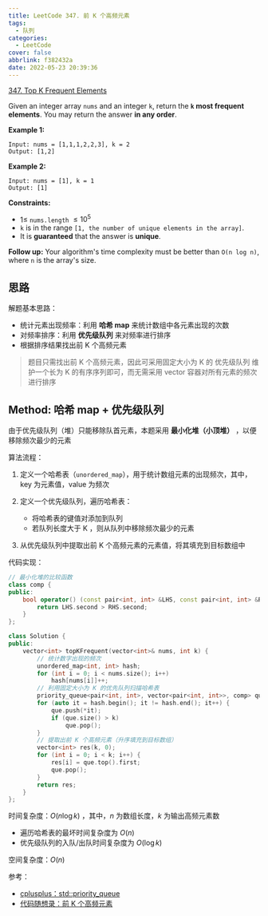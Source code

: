 ```yaml
---
title: LeetCode 347. 前 K 个高频元素
tags:
  - 队列
categories:
  - LeetCode
cover: false
abbrlink: f382432a
date: 2022-05-23 20:39:36
---
```


[347. Top K Frequent Elements](https://leetcode.cn/problems/top-k-frequent-elements/)


Given an integer array `nums` and an integer `k`, return the **`k` most frequent elements**. You may return the answer **in any order**.

 

**Example 1:**

    Input: nums = [1,1,1,2,2,3], k = 2
    Output: [1,2]

**Example 2:**

    Input: nums = [1], k = 1
    Output: [1]
 

**Constraints:**

 - $1 \le$ `nums.length` $\le 10^5$
 - `k` is in the range `[1, the number of unique elements in the array]`.
 - It is **guaranteed** that the answer is **unique**.
 

**Follow up:** Your algorithm's time complexity must be better than `O(n log n)`, where `n` is the array's size.


## 思路

解题基本思路：

 - 统计元素出现频率：利用 **哈希 map** 来统计数组中各元素出现的次数
 - 对频率排序：利用 **优先级队列** 来对频率进行排序
 - 根据排序结果找出前 K 个高频元素

> 题目只需找出前 K 个高频元素，因此可采用固定大小为 K 的 优先级队列 维护一个长为 K 的有序序列即可，而无需采用 vector 容器对所有元素的频次进行排序



## Method: 哈希 map + 优先级队列

由于优先级队列（堆）只能移除队首元素，本题采用 **最小化堆（小顶堆）** ，以便移除频次最少的元素

算法流程：

1. 定义一个哈希表（`unordered_map`），用于统计数组元素的出现频次，其中，key 为元素值，value 为频次

2. 定义一个优先级队列，遍历哈希表：
    - 将哈希表的键值对添加到队列
    - 若队列长度大于 K ，则从队列中移除频次最少的元素

3. 从优先级队列中提取出前 K 个高频元素的元素值，将其填充到目标数组中



代码实现：

```cpp
// 最小化堆的比较函数
class comp {
public:
    bool operator() (const pair<int, int> &LHS, const pair<int, int> &RHS) {
        return LHS.second > RHS.second;
    }
};

class Solution {
public:
    vector<int> topKFrequent(vector<int>& nums, int k) {
        // 统计数字出现的频次
        unordered_map<int, int> hash;
        for (int i = 0; i < nums.size(); i++)
            hash[nums[i]]++;
        // 利用固定大小为 K 的优先队列扫描哈希表
        priority_queue<pair<int, int>, vector<pair<int, int>>, comp> que;
        for (auto it = hash.begin(); it != hash.end(); it++) {
            que.push(*it);
            if (que.size() > k)
                que.pop();
        }
        // 提取出前 K 个高频元素（升序填充到目标数组）
        vector<int> res(k, 0);
        for (int i = 0; i < k; i++) {
            res[i] = que.top().first;
            que.pop();
        }
        return res;
    }
};
```

时间复杂度：$O(n \log{k})$ ，其中，$n$ 为数组长度，$k$ 为输出高频元素数
 - 遍历哈希表的最坏时间复杂度为 $O(n)$
 - 优先级队列的入队/出队时间复杂度为 $O(\log{k})$

空间复杂度：$O(n)$

参考：
 - [cplusplus：std::priority_queue](http://www.cplusplus.com/reference/queue/priority_queue/)
 - [代码随想录：前 K 个高频元素](https://www.programmercarl.com/0347.%E5%89%8DK%E4%B8%AA%E9%AB%98%E9%A2%91%E5%85%83%E7%B4%A0.html)